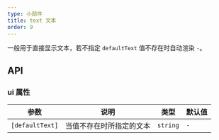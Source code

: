 ```yaml
---
type: 小部件
title: text 文本
order: 9
---
```


一般用于直接显示文本，若不指定 `defaultText` 值不存在时自动渲染 `-`。

## API

### ui 属性

| 参数            | 说明                     | 类型     | 默认值 |
| --------------- | ------------------------ | -------- | ------ |
| `[defaultText]` | 当值不存在时所指定的文本 | `string` | `-`    |
